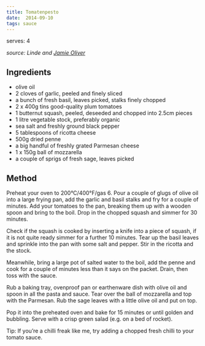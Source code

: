 ```yaml
---
title: Tomatenpesto
date:  2014-09-10
tags: sauce
---
```

serves: 4

*source: Linde and [Jamie
Oliver](http://www.jamieoliver.com/recipes/vegetarian-recipes/squash-ricotta-pasta-bake)*

Ingredients
-----------

-   olive oil
-   2 cloves of garlic, peeled and finely sliced
-   a bunch of fresh basil, leaves picked, stalks finely chopped
-   2 x 400g tins good-quality plum tomatoes
-   1 butternut squash, peeled, deseeded and chopped into 2.5cm pieces
-   1 litre vegetable stock, preferably organic
-   sea salt and freshly ground black pepper
-   5 tablespoons of ricotta cheese
-   500g dried penne
-   a big handful of freshly grated Parmesan cheese
-   1 x 150g ball of mozzarella
-   a couple of sprigs of fresh sage, leaves picked

Method
------

Preheat your oven to 200°C/400°F/gas 6. Pour a couple of glugs of olive
oil into a large frying pan, add the garlic and basil stalks and fry for
a couple of minutes. Add your tomatoes to the pan, breaking them up with
a wooden spoon and bring to the boil. Drop in the chopped squash and
simmer for 30 minutes.

Check if the squash is cooked by inserting a knife into a piece of
squash, if it is not quite ready simmer for a further 10 minutes. Tear
up the basil leaves and sprinkle into the pan with some salt and pepper.
Stir in the ricotta and the stock.

Meanwhile, bring a large pot of salted water to the boil, add the penne
and cook for a couple of minutes less than it says on the packet. Drain,
then toss with the sauce.

Rub a baking tray, ovenproof pan or earthenware dish with olive oil and
spoon in all the pasta and sauce. Tear over the ball of mozzarella and
top with the Parmesan. Rub the sage leaves with a little olive oil and
put on top.

Pop it into the preheated oven and bake for 15 minutes or until golden
and bubbling. Serve with a crisp green salad (e.g. on a bed of rocket).

Tip: If you’re a chilli freak like me, try adding a chopped fresh chilli
to your tomato sauce.

